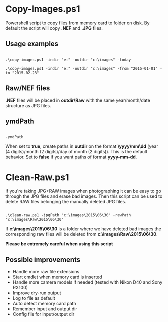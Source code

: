 # Copy-Images.ps1

Powershell script to copy files from memory card to folder on disk. By default
the script will copy **.NEF** and **.JPG** files.

## Usage examples
<code>
.\copy-images.ps1 -indir "e:" -outdir "c:\images" -today
</code>

<code>
.\copy-images.ps1 -indir "e:" -outdir "c:\images" -from "2015-01-01" -to "2015-02-28"
</code>

## Raw/NEF files
**.NEF** files will be placed in **outdir\Raw** with the same year/month/date
structure as JPG files.

## ymdPath
<code>
-ymdPath
</code>

When set to **true**, create paths in **outdir** on the format **\yyyy\mm\dd**
(year (4 digits)/month (2 digits)/day of month (2 digits)). This is the default
behavior. Set to **false** if you want paths of format **yyyy-mm-dd**.

# Clean-Raw.ps1

If you're taking JPG+RAW images when photographing it can be easy to go
through the JPG files and erase bad images. Then this script can be used to
delete RAW files belonging the manually deleted JPG files.

<code>
.\clean-raw.ps1 -jpgPath "c:\images\2015\06\30" -rawPath "c:\images\Raw\2015\06\30"
</code>

If **c:\images\2015\06\30** is a folder where we have deleted bad images the
corresponding raw files will be deleted from **c:\images\Raw\2015\06\30**.

**Please be extremely careful when using this script**


## Possible improvements
* Handle more raw file extensions
* Start cmdlet when memory card is inserted
* Handle more camera models if needed (tested with Nikon D40 and Sony RX100)
* Improve dry-run output
* Log to file as default
* Auto detect memory card path
* Remember input and output dir
* Config file for input/output dir
